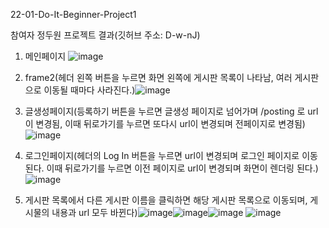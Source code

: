 22-01-Do-It-Beginner-Project1

참여자 정두원 프로젝트 결과(깃허브 주소: D-w-nJ)

1. 메인페이지 ![image](https://user-images.githubusercontent.com/96522218/173294850-298f4bd9-cad1-4542-9ea0-30d9382ab61a.png)

2. frame2(헤더 왼쪽 버튼을 누르면 화면 왼쪽에 게시판 목록이 나타남, 여러 게시판으로 이동될 때마다 사라진다.)![image](https://user-images.githubusercontent.com/96522218/173295087-87cb2f20-0d6e-450e-8a37-ba3b5f3f9168.png)

3. 글생성페이지(등록하기 버튼을 누르면 글생성 페이지로 넘어가며 /posting 로 url이 변경됨, 이때 뒤로가기를 누르면 또다시 url이 변경되며 전페이지로 변경됨)![image](https://user-images.githubusercontent.com/96522218/173295635-3041430c-2dc4-4048-bf7f-81e09c9c823e.png)

4. 로그인페이지(헤더의 Log In 버튼을 누르면 url이 변경되며 로그인 페이지로 이동된다. 이때 뒤로가기를 누르면 이전 페이지로 url이 변경되며 화면이 렌더링 된다.)![image](https://user-images.githubusercontent.com/96522218/173296131-ea68786d-f878-4e94-82fe-21b9766ab7c0.png)

5. 게시판 목록에서 다른 게시판 이름을 클릭하면 해당 게시판 목록으로 이동되며, 게시물의 내용과 url 모두 바뀐다)![image](https://user-images.githubusercontent.com/96522218/173296301-c092436e-510d-4ad2-aeee-4c8ac2495b57.png)![image](https://user-images.githubusercontent.com/96522218/173296359-be7867d7-a420-4255-8d79-291c03bd0623.png)![image](https://user-images.githubusercontent.com/96522218/173296418-e3410017-ad63-43a0-8a2a-35de15a4135d.png)
![image](https://user-images.githubusercontent.com/96522218/173296476-1e0c2169-b3e3-43c3-a2dd-79da6b70397c.png)



